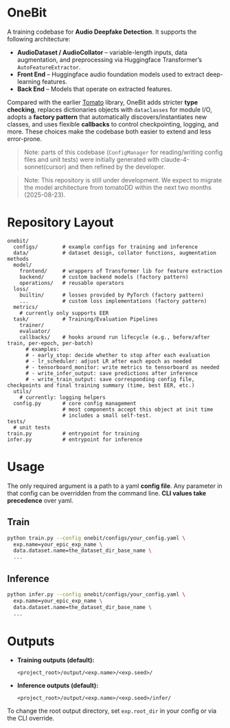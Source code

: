 # OneBit

A training codebase for **Audio Deepfake Detection**. It supports the following architecture:

* **AudioDataset / AudioCollator** – variable-length inputs, data augmentation, and preprocessing via Huggingface Transformer’s `AutoFeatureExtractor`.
* **Front End** – Huggingface audio foundation models used to extract deep-learning features.
* **Back End** – Models that operate on extracted features.

Compared with the earlier [Tomato](https://github.com/XIAOYixuan/tomatoDD) library, OneBit adds stricter **type checking**, replaces dictionaries objects with `dataclasses` for module I/O, adopts a **factory pattern** that automatically discovers/instantiates new classes, and uses flexible **callbacks** to control checkpointing, logging, and more. These choices make the codebase both easier to extend and less error-prone.

> Note: parts of this codebase (`ConfigManager` for reading/writing config files and unit tests) were initially generated with claude-4-sonnet(cursor) and then refined by the developer.

> Note: This repository is still under development. We expect to migrate the model architecture from tomatoDD within the next two months (2025-08-23). 

# Repository Layout

```
onebit/
  configs/        # example configs for training and inference
  data/           # dataset design, collator functions, augmentation methods
  model/
    frontend/     # wrappers of Transformer lib for feature extraction
    backend/      # custom backend models (factory pattern)
    operations/   # reusable operators
  loss/
    builtin/      # losses provided by PyTorch (factory pattern)
    ...           # custom loss implementations (factory pattern)
  metrics/
    # currently only supports EER
  task/           # Training/Evaluation Pipelines
    trainer/      
    evaluator/     
    callbacks/    # hooks around run lifecycle (e.g., before/after train, per-epoch, per-batch)
      # examples:
      # - early_stop: decide whether to stop after each evaluation
      # - lr_scheduler: adjust LR after each epoch as needed
      # - tensorboard_monitor: write metrics to tensorboard as needed 
      # - write_infer_output: save predictions after inference
      # - write_train_output: save corresponding config file, checkpoints and final training summary (time, best EER, etc.)
  utils/
    # currently: logging helpers
  config.py       # core config management
                  # most components accept this object at init time
                  # includes a small self-test.
tests/
  # unit tests 
train.py          # entrypoint for training
infer.py          # entrypoint for inference
```

# Usage

The only required argument is a path to a yaml **config file**.
Any parameter in that config can be overridden from the command line. **CLI values take precedence** over yaml.


## Train

```bash
python train.py --config onebit/configs/your_config.yaml \
  exp.name=your_epic_exp_name \
  data.dataset.name=the_dataset_dir_base_name \
  ...
```

## Inference

```bash
python infer.py --config onebit/configs/your_config.yaml \
  exp.name=your_epic_exp_name \
  data.dataset.name=the_dataset_dir_base_name \
  ...
```

# Outputs

* **Training outputs (default):**

  ```
  <project_root>/output/<exp.name>/<exp.seed>/
  ```

* **Inference outputs (default):**

  ```
  <project_root>/output/<exp.name>/<exp.seed>/infer/
  ```

To change the root output directory, set `exp.root_dir` in your config or via the CLI override.
